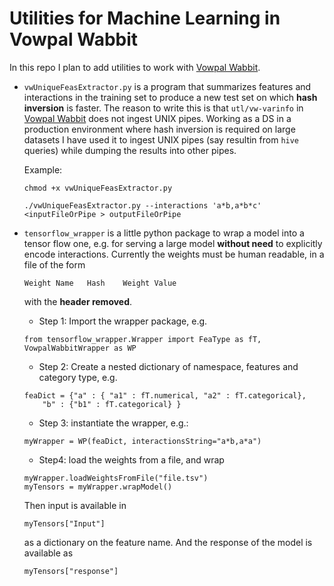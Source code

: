 # Utilities for Machine Learning in Vowpal Wabbit

In this repo I plan to add utilities to work with
[Vowpal Wabbit](https://github.com/JohnLangford/vowpal_wabbit/).

* `vwUniqueFeasExtractor.py` is a program that summarizes features and
  interactions in the training set to produce a new test set on which
  **hash inversion** is faster. The reason to write this is that
  `utl/vw-varinfo` in
  [Vowpal Wabbit](https://github.com/JohnLangford/vowpal_wabbit/) does
  not ingest UNIX pipes. Working as a DS in a production environment
  where hash inversion is required on large datasets I have used it to
  ingest UNIX pipes (say resultin from `hive` queries) while dumping the
  results into other pipes.
  
  Example: 
  
  `chmod +x vwUniqueFeasExtractor.py`
  
  `./vwUniqueFeasExtractor.py --interactions 'a*b,a*b*c' <inputFileOrPipe > outputFileOrPipe`

* `tensorflow_wrapper` is a little python package to wrap a model into a tensor flow one, e.g.
  for serving a large model **without need** to explicitly encode interactions.
  Currently the weights must be human readable, in a file of the form

  ```
  Weight Name   Hash    Weight Value
  ```

  with the **header removed**.

  * Step 1: Import the wrapper package, e.g.
  ```
  from tensorflow_wrapper.Wrapper import FeaType as fT, VowpalWabbitWrapper as WP
  ```
  * Step 2: Create a nested dictionary of namespace, features and category type, e.g.
  ```
  feaDict = {"a" : { "a1" : fT.numerical, "a2" : fT.categorical},
  	  "b" : {"b1" : fT.categorical} }

  ```
  
  * Step 3: instantiate the wrapper, e.g.:
  
  ```
  myWrapper = WP(feaDict, interactionsString="a*b,a*a")
  ```
  
  * Step4: load the weights from a file, and wrap
  ```
  myWrapper.loadWeightsFromFile("file.tsv")
  myTensors = myWrapper.wrapModel()
  ```

  Then input is available in
  ```
  myTensors["Input"]
  ```
  as a dictionary on the feature name. And the response of the model is available as
  ```
  myTensors["response"]
  ```
